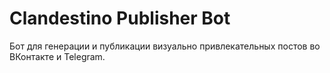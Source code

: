 # Clandestino Publisher Bot

Бот для генерации и публикации визуально привлекательных постов во ВКонтакте и Telegram.